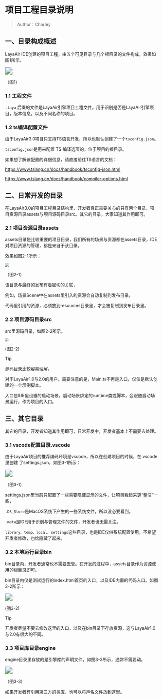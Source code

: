 # 项目工程目录说明 

> Author：Charley

## 一、目录构成概述

LayaAir IDE创建的项目工程，由五个可见目录与几个根目录的文件构成，效果如图1所示。

<img src="img/1.png" style="zoom:150%;" /> 

（图1）

### 1.1 工程文件

`.laya` 后缀的文件是LayaAir引擎项目工程文件，用于识别是否是LayaAir引擎项目，版本信息，以及不同名称的项目。

### 1.2 ts编译配置文件

由于LayaAir3.0项目只支持TS语言开发，所以也默认创建了一个`tsconfig.json`。

`tsconfig.json`是用来配置 TS 编译选项的，位于项目的根目录。

如果想了解该配置的详细信息，请直接前往TS语言的文档：

https://www.tslang.cn/docs/handbook/tsconfig-json.html

https://www.tslang.cn/docs/handbook/compiler-options.html



## 二、日常开发的目录

在LayaAir3.0的项目工程目录结构里，开发者真正需要关心的只有两个目录，项目资源目录assets与项目源码目录src。其它的目录，大家知道其作用即可。

### 2.1 项目资源目录assets

assets目录是比较重要的项目目录，我们所有的场景与资源都在assets目录，IDE对项目资源的管理，都是来自于该目录。

效果如图2-1所示：

<img src="img/2-1.png" style="zoom:80%;" /> 

（图2-1）

该目录与最终的发布有着密切的关联，

例如，场景Scene中在assets里引入的资源会自动复制到发布目录。

代码里引用的资源，必须放到resources目录里，才会被复制到发布目录里。

### 2.2 项目源码目录src

src里源码目录，如图2-2所示。

<img src="img/2-2.png" style="zoom:67%;" /> 

(图2-2) 

> [!Tip]
>
> 源码目录比较容易理解，
>
> 对于LayaAir1.0与2.0的用户，需要注意的是，Main.ts不再是入口，仅仅是默认创建的一个示例脚本。
>
> 入口是IDE里设置的启动场景，启动场景绑定的runtime类或脚本，会跟随启动场景运行，作为项目的入口。



## 三、其它目录

其它的目录，开发者知道其作用即可，日常开发中，开发者基本上不需要去处理。

### 3.1 vscode配置目录.vscode

由于LayaAir项目的推荐编码环境是vscode，所以在创建项目的时候，在.vscode里创建 了settings.json，如图3-1所示：

<img src="img/3-1.png" style="zoom:150%;" />  

（图3-1）

settings.json里当前只配置了一些需要隐藏显示的文件，让项目看起来更“整洁”一些，

`.DS_Store`是MacOS系统下产生的一些系统文件，所以没必要看到。

`.meta`是IDE用于识别与管理文件的文件，开发者也无需关注。

`library、temp、local、settings`这些目录，也是IDE仅供系统配置使用，不希望开发者修改，也给隐藏了起来。



### 3.2 本地运行目录bin

bin目录内，开发者通常也不需要去管。在开发的过程中，assets目录作为资源使用的根目录即可。

bin目录内仅是测试运行的index.html首页的入口，以及IDE内置的代码入口。如图3-2所示：

  <img src="img/3-2.png" style="zoom: 150%;" />

(图3-2)

> [!Tip]
>
> 开发者尽量不要去修改这里的入口，以及在bin目录下存放资源，这与LayaAir1.0与2.0有很大的不同。



### 3.3 项目库目录engine

engine目录里存放的是引擎库的声明文件，如图3-3所示，通常不需要动。

<img src="img/3-3.png" style="zoom: 150%;" /> 

（图3-3）

如果开发者有引用第三方的类库，也可以将声名文件放到这里。